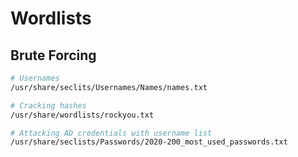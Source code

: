 # Wordlists

## Brute Forcing

```bash
# Usernames
/usr/share/seclits/Usernames/Names/names.txt

# Cracking hashes
/usr/share/wordlists/rockyou.txt

# Attacking AD credentials with username list
/usr/share/seclists/Passwords/2020-200_most_used_passwords.txt
```
